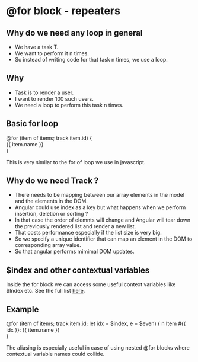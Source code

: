 # @for block - repeaters

## Why do we need any loop in general

- We have a task T.
- We want to perform it n times.
- So instead of writing code for that task n times, we use a loop.

## Why

- Task is to render a user.
- I want to render 100 such users.
- We need a loop to perform this task n times.

## Basic for loop

@for (item of items; track item.id) {   
   {{ item.name }}  
}

This is very similar to the for of loop we use in javascript.


## Why do we need Track ?

- There needs to be mapping between our array elements in the model and the elements in the DOM.
- Angular could use index as a key but what happens when we perform insertion, deletion or sorting ?
- In that case the order of elemnts will change and Angular will tear down the previously rendered list and render a new list.
- That costs performance especially if the list size is very big.
- So we specify a unique identifier that can map an element in the DOM to corresponding array value.
- So that angular performs mimimal DOM updates.

## $index and other contextual variables

Inside the for block we can access some useful context variables like $Index etc. 
See the full list [here](https://angular.dev/guide/templates/control-flow#if-block-conditionals).

## Example

@for (item of items; track item.id; let idx = $index, e = $even) {   n
  Item #{{ idx }}: {{ item.name }}   
}

The aliasing is especially useful in case of using nested @for blocks where contextual variable names could collide.
